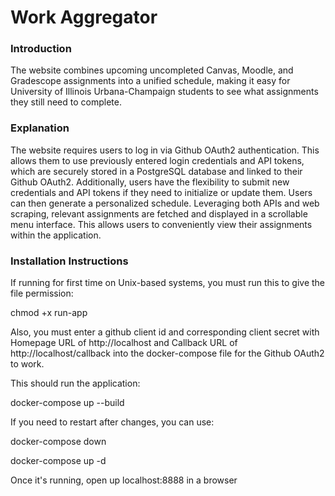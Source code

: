 # Work Aggregator

### Introduction
The website combines upcoming uncompleted Canvas, Moodle, and Gradescope assignments into a unified schedule, making it easy for University of Illinois Urbana-Champaign students to see what assignments they still need to complete.

### Explanation
The website requires users to log in via Github OAuth2 authentication. This allows them to use previously entered login credentials and API tokens, which are securely stored in a PostgreSQL database and linked to their Github OAuth2. Additionally, users have the flexibility to submit new credentials and API tokens if they need to initialize or update them. Users can then generate a personalized schedule. Leveraging both APIs and web scraping, relevant assignments are fetched and displayed in a scrollable menu interface. This allows users to conveniently view their assignments within the application.

### Installation Instructions
If running for first time on Unix-based systems, you must run this to give the file permission:

chmod +x run-app

Also, you must enter a github client id and corresponding client secret with Homepage URL of http://localhost and Callback URL of http://localhost/callback into the docker-compose file for the Github OAuth2 to work.

This should run the application:

docker-compose up --build

If you need to restart after changes, you can use:

docker-compose down

docker-compose up -d

Once it's running, open up localhost:8888 in a browser
